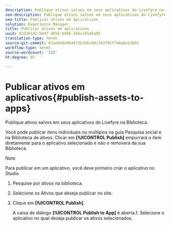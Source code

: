 ```yaml
---
description: Publique ativos salvos em seus aplicativos do Livefyre na Biblioteca.
seo-description: Publique ativos salvos em seus aplicativos do Livefyre na Biblioteca.
seo-title: Publicar ativos em aplicativos
solution: Experience Manager
title: Publicar ativos em aplicativos
uuid: 42d39142-b047-4055-b946-15bcc91d5a95
translation-type: tm+mt
source-git-commit: 67aeb3de964473b326c88c3a3f81ff48a6a12652
workflow-type: tm+mt
source-wordcount: '122'
ht-degree: 0%

---
```



# Publicar ativos em aplicativos{#publish-assets-to-apps}

Publique ativos salvos em seus aplicativos do Livefyre na Biblioteca.

Você pode publicar itens individuais ou múltiplos na guia Pesquisa social e na Biblioteca de ativos. Clicar em **[!UICONTROL Publish]** empurrará o item diretamente para o aplicativo selecionado e não o removerá da sua Biblioteca.

>[!NOTE]
>
>Para publicar em um aplicativo, você deve primeiro criar o aplicativo no Studio.

1. Pesquise por ativos na biblioteca.
1. Selecione os Ativos que deseja publicar no site.
1. Clique em **[!UICONTROL Publish]**.

   A caixa de diálogo **[!UICONTROL Publish to App]** é aberta.1. Selecione o aplicativo no qual deseja publicar os ativos selecionados.
